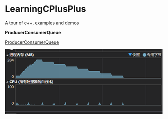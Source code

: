 # LearningCPlusPlus
A tour of c++, examples and demos 

**ProducerConsumerQueue**

[ProducerConsumerQueue](./ProducerConsumerQueue)

![ProducerConsumerQueue](screenshots/producer_consumer_queue.png)